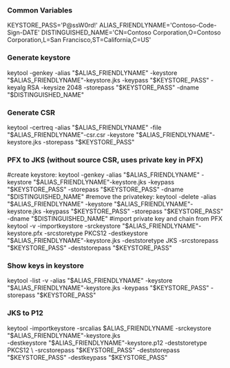 ### Common Variables
KEYSTORE_PASS='P@ssW0rd!'
ALIAS_FRIENDLYNAME='Contoso-Code-Sign-DATE'
DISTINGUISHED_NAME='CN=Contoso Corporation,O=Contoso Corporation,L=San Francisco,ST=California,C=US'

### Generate keystore
keytool -genkey -alias "$ALIAS_FRIENDLYNAME" -keystore "$ALIAS_FRIENDLYNAME"-keystore.jks -keypass "$KEYSTORE_PASS" -keyalg RSA -keysize 2048 -storepass "$KEYSTORE_PASS" -dname "$DISTINGUISHED_NAME"


### Generate CSR
keytool -certreq -alias "$ALIAS_FRIENDLYNAME" -file "$ALIAS_FRIENDLYNAME"-csr.csr -keystore "$ALIAS_FRIENDLYNAME"-keystore.jks -storepass "$KEYSTORE_PASS"

### PFX to JKS (without source CSR, uses private key in PFX)
#create keystore:
keytool -genkey -alias "$ALIAS_FRIENDLYNAME" -keystore "$ALIAS_FRIENDLYNAME"-keystore.jks -keypass "$KEYSTORE_PASS" -storepass "$KEYSTORE_PASS" -dname "$DISTINGUISHED_NAME"
#remove the privatekey:
keytool -delete -alias "$ALIAS_FRIENDLYNAME" -keystore "$ALIAS_FRIENDLYNAME"-keystore.jks -keypass "$KEYSTORE_PASS" -storepass "$KEYSTORE_PASS" -dname "$DISTINGUISHED_NAME"
#import private key and chain from PFX
keytool -v -importkeystore -srckeystore "$ALIAS_FRIENDLYNAME"-keystore.pfx -srcstoretype PKCS12 -destkeystore "$ALIAS_FRIENDLYNAME"-keystore.jks -deststoretype JKS -srcstorepass "$KEYSTORE_PASS" -deststorepass "$KEYSTORE_PASS"

### Show keys in keystore
keytool -list -v -alias "$ALIAS_FRIENDLYNAME" -keystore "$ALIAS_FRIENDLYNAME"-keystore.jks -keypass "$KEYSTORE_PASS" -storepass "$KEYSTORE_PASS"


### JKS to P12
keytool -importkeystore -srcalias $ALIAS_FRIENDLYNAME -srckeystore "$ALIAS_FRIENDLYNAME"-keystore.jks \
        -destkeystore "$ALIAS_FRIENDLYNAME"-keystore.p12 -deststoretype PKCS12 \
		    -srcstorepass "$KEYSTORE_PASS" -deststorepass "$KEYSTORE_PASS" -destkeypass "$KEYSTORE_PASS"
